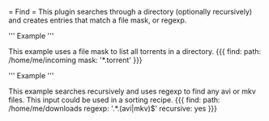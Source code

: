 = Find =
This plugin searches through a directory (optionally recursively) and creates entries that match a file mask, or regexp.

''' Example '''

This example uses a file mask to list all torrents in a directory.
{{{
find:
  path: /home/me/incoming
  mask: '*.torrent'
}}}

''' Example '''

This example searches recursively and uses regexp to find any avi or mkv files. This input could be used in a sorting recipe.
{{{
find:
  path: /home/me/downloads
  regexp: '.*\.(avi|mkv)$'
  recursive: yes
}}}